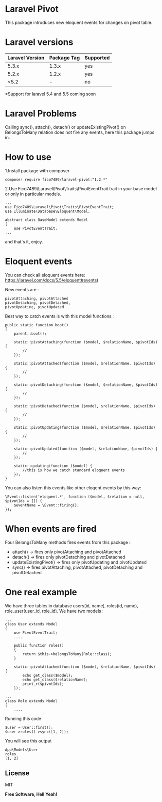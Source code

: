 # Laravel Pivot

This package introduces new eloquent events for changes on pivot table.

# Laravel versions

| Laravel Version | Package Tag | Supported |
|-----------------|-------------|-----------|
| 5.3.x | 1.3.x | yes |
| 5.2.x | 1.2.x | yes |
| <5.2 | - | no |

*Support for laravel 5.4 and 5.5 coming soon

# Laravel Problems

Calling sync(), attach(), detach() or updateExistingPivot() on BelongsToMany relation does not fire any events, here this package jumps in.

# How to use

1.Install package with composer
```
composer require fico7489/laravel-pivot:"1.2.*"
```
2.Use Fico7489\Laravel\Pivot\Traits\PivotEventTrait trait in your base model or only in particular models.

```
...
use Fico7489\Laravel\Pivot\Traits\PivotEventTrait;
use Illuminate\Database\Eloquent\Model;

abstract class BaseModel extends Model
{
    use PivotEventTrait;
...
```

and that's it, enjoy.

# Eloquent events

You can check all eloquent events here:  https://laravel.com/docs/5.5/eloquent#events) 

New events are :

```
pivotAttaching, pivotAttached
pivotDetaching, pivotDetached,
pivotUpdating, pivotUpdated
```

Best way to catch events is with this model functions : 

```
public static function boot()
{
    parent::boot();

    static::pivotAttaching(function ($model, $relationName, $pivotIds) {
        //
    });
    
    static::pivotAttached(function ($model, $relationName, $pivotIds) {
        //
    });
    
    static::pivotDetaching(function ($model, $relationName, $pivotIds) {
        //
    });

    static::pivotDetached(function ($model, $relationName, $pivotIds) {
        //
    });
    
    static::pivotUpdating(function ($model, $relationName, $pivotIds) {
        //
    });
    
    static::pivotUpdated(function ($model, $relationName, $pivotIds) {
        //
    });
    
    static::updating(function ($model) {
        //this is how we catch standard eloquent events
    });
}
```

You can also listen this events like other eloqent events by this way:

```
\Event::listen('eloquent.*', function ($model, $relation = null, $pivotIds = []) {
    $eventName = \Event::firing();
});
```
# When events are fired

Four BelongsToMany methods fires events from this package : 

* attach() -> fires only pivotAttaching and pivotAttached
* detach() -> fires only pivotDetaching and pivotDetached
* updateExistingPivot() -> fires only pivotUpdating and pivotUpdated
* sync() -> fires pivotAttaching, pivotAttached, pivotDetaching and pivotDetached

# One real example

We have three tables in database users(id, name), roles(id, name), role_user(user_id, role_id).
We have two models : 

```
...
class User extends Model
{
    use PivotEventTrait;
    ....
    
    public function roles()
    {
        return $this->belongsToMany(Role::class);
    }
    
    static::pivotAttached(function ($model, $relationName, $pivotIds) {
        echo get_class($model);
        echo get_class($relationName);
        print_r($pivotIds);
    });
```

```
...
class Role extends Model
{
    ....
```

Running this code 
```
$user = User::first();
$user->roles()->sync([1, 2]);
```

You will see this output

```
App\Models\User
roles
[1, 2]
```

License
----

MIT


**Free Software, Hell Yeah!**